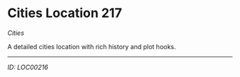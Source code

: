 # Cities Location 217

*Cities*

A detailed cities location with rich history and plot hooks.

---
*ID: LOC00216*